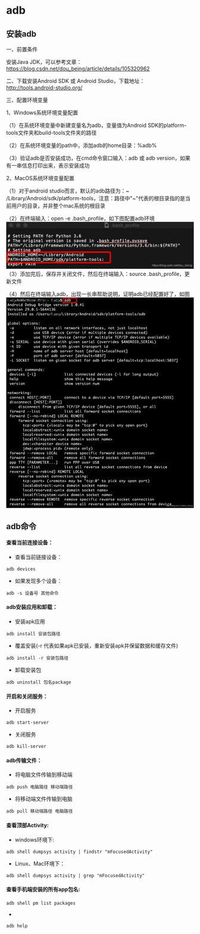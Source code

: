 # adb
## 安装adb
一、前置条件

安装Java JDK，可以参考文章：https://blog.csdn.net/dou_being/article/details/105320962

二、下载安装Android SDK 或 Android Studio，下载地址：http://tools.android-studio.org/

三、配置环境变量

1、Windows系统环境变量配置

（1）在系统环境变量中新建变量名为adb，变量值为Android SDK的platform-tools文件夹和build-tools文件夹的路径

（2）在系统环境变量的path中，添加adb的home目录：%adb%

（3）验证adb是否安装成功，在cmd命令窗口输入：adb 或 adb version，如果有一串信息打印出来，表示安装成功

2、MacOS系统环境变量配置

（1）对于android studio而言，默认的adb路径为：~ /Library/Android/sdk/platform-tools，注意：路径中"~"代表的根目录指的是当前用户的目录，并非整个mac系统的根目录

（2）在终端输入：open -e .bash_profile，如下图配置adb环境
![](..%2F..%2F..%2Fphoto%2Fadb01.png)\
（3）添加完后，保存并关闭文件，然后在终端输入：source .bash_profile，更新文件

（4）然后在终端输入adb，出现一长串帮助说明，证明adb已经配置好了，如图
![](..%2F..%2F..%2Fphoto%2Fadb02.png)

## adb命令
#### 查看当前连接设备：
* 查看当前链接设备：
```angular2html
adb devices
```
* 如果发现多个设备：
```angular2html
adb -s 设备号 其他命令
```
#### adb安装应用和卸载：
* 安装apk应用
```angular2html
adb install 安装包路径
```
* 覆盖安装(-r 代表如果apk已安装，重新安装apk并保留数据和缓存文件)
```angular2html
adb install -r 安装包路径
```
* 卸载安装包
```angular2html
adb uninstall 包名package
```
#### 开启和关闭服务：
* 开启服务
```angular2html
adb start-server
```
* 关闭服务
```angular2html
adb kill-server
```
#### adb传输文件：
* 将电脑文件传输到移动端
```
adb push 电脑路径 移动端路径
```
* 将移动端文件传输到电脑
```
adb pull 移动端路径 电脑路径
```
#### 查看顶部Activity:
* windows环境下:
```
adb shell dumpsys activity | findstr "mFocusedActivity"
```
* Linux、Mac环境下：
```
adb shell dumpsys activity | grep "mFocusedActivity"
```
#### 查看手机端安装的所有app包名:
```
adb shell pm list packages
```
* 
```
adb help
```